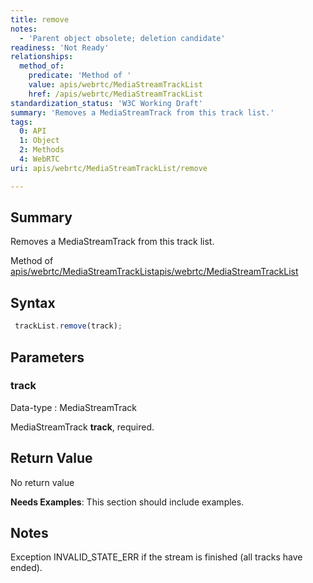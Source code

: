 ```yaml
---
title: remove
notes:
  - 'Parent object obsolete; deletion candidate'
readiness: 'Not Ready'
relationships:
  method_of:
    predicate: 'Method of '
    value: apis/webrtc/MediaStreamTrackList
    href: /apis/webrtc/MediaStreamTrackList
standardization_status: 'W3C Working Draft'
summary: 'Removes a MediaStreamTrack from this track list.'
tags:
  0: API
  1: Object
  2: Methods
  4: WebRTC
uri: apis/webrtc/MediaStreamTrackList/remove

---
```

## Summary

Removes a MediaStreamTrack from this track list.

Method of [apis/webrtc/MediaStreamTrackList](/apis/webrtc/MediaStreamTrackList)[apis/webrtc/MediaStreamTrackList](/apis/webrtc/MediaStreamTrackList)

## Syntax

``` js
 trackList.remove(track);
```

## Parameters

### track

 Data-type
:   MediaStreamTrack

 MediaStreamTrack **track**, required.

## Return Value

No return value

**Needs Examples**: This section should include examples.

## Notes

Exception INVALID\_STATE\_ERR if the stream is finished (all tracks have ended).
